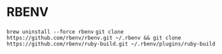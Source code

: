 # RBENV
```brew uninstall --force rbenv```
```git clone https://github.com/rbenv/rbenv.git ~/.rbenv && git clone https://github.com/rbenv/ruby-build.git ~/.rbenv/plugins/ruby-build```
